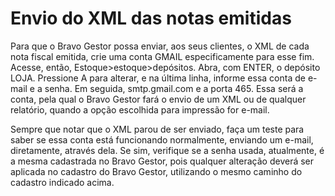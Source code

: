 # Envio do XML das notas emitidas

Para que o Bravo Gestor possa enviar, aos seus clientes, o XML de cada nota fiscal emitida, crie uma conta GMAIL especificamente para esse fim. Acesse, então, Estoque>estoque>depósitos. Abra, com ENTER, o depósito LOJA. Pressione A para alterar, e na última linha, informe essa conta de e-mail e a senha. Em seguida, smtp.gmail.com e a porta 465. Essa será a conta, pela qual o Bravo Gestor fará o envio de um XML ou de qualquer relatório, quando a opção escolhida para impressão for e-mail.

Sempre que notar que o XML parou de ser enviado, faça um teste para saber se essa conta está funcionando normalmente, enviando um e-mail, diretamente, através dela. Se sim, verifique se a senha usada, atualmente, é a mesma cadastrada no Bravo Gestor, pois qualquer alteração deverá ser aplicada no cadastro do Bravo Gestor, utilizando o mesmo caminho do cadastro indicado acima.